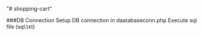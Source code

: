 "# shopping-cart"

###DB Connection
Setup DB connection in daatabaseconn.php
Execute sql file (sql.txt)